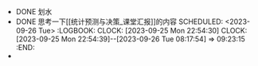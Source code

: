 - DONE 划水
- DONE 思考一下[[统计预测与决策_课堂汇报]]的内容
  SCHEDULED: <2023-09-26 Tue>
  :LOGBOOK:
  CLOCK: [2023-09-25 Mon 22:54:30]
  CLOCK: [2023-09-25 Mon 22:54:39]--[2023-09-26 Tue 08:17:54] =>  09:23:15
  :END:
-
